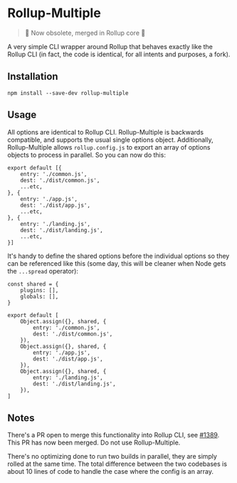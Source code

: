 
# Rollup-Multiple

> 🚨 Now obsolete, merged in Rollup core 🎉

A very simple CLI wrapper around Rollup that behaves exactly like the Rollup CLI (in fact, the code is identical, for all intents and purposes, a fork).

## Installation

```
npm install --save-dev rollup-multiple
```

## Usage

All options are identical to Rollup CLI. Rollup-Multiple is backwards compatible, and supports the usual single options object. Additionally, Rollup-Multiple allows `rollup.config.js` to export an array of options objects to process in parallel. So you can now do this:

```
export default [{
    entry: './common.js',
    dest: './dist/common.js',
    ...etc,
}, {
    entry: './app.js',
    dest: './dist/app.js',
    ...etc,
}, {
    entry: './landing.js',
    dest: './dist/landing.js',
    ...etc,
}]
```

It's handy to define the shared options before the individual options so they can be referenced like this (some day, this will be cleaner when Node gets the `...spread` operator):

```
const shared = {
    plugins: [],
    globals: [],
}

export default [
    Object.assign({}, shared, {
        entry: './common.js',
        dest: './dist/common.js',
    }),
    Object.assign({}, shared, {
        entry: './app.js',
        dest: './dist/app.js',
    }),
    Object.assign({}, shared, {
        entry: './landing.js',
        dest: './dist/landing.js',
    }),
]
```

## Notes

There's a PR open to merge this functionality into Rollup CLI, see [#1389](https://github.com/rollup/rollup/pull/1389). This PR has now been merged. Do not use Rollup-Multiple.

There's no optimizing done to run two builds in parallel, they are simply rolled at the same time. The total difference between the two codebases is about 10 lines of code to handle the case where the config is an array.
